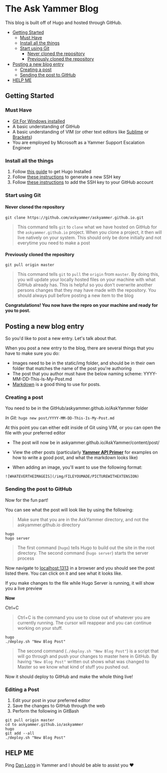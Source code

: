 # The Ask Yammer Blog

This blog is built off of Hugo and hosted through GitHub.

- [Getting Started](#getting-started)
  * [Must Have](#must-have)
  * [Install all the things](#install-all-the-things)
  * [Start using Git](#start-using-git)
    + [Never cloned the repository](#never-cloned-the-repository)
    + [Previously cloned the repository](#previously-cloned-the-repository)
- [Posting a new blog entry](#posting-a-new-blog-entry)
  * [Creating a post](#creating-a-post)
  * [Sending the post to GitHub](#sending-the-post-to-github)
- [HELP ME](#help-me)

## Getting Started

### Must Have
* [Git For Windows installed](https://git-scm.com/download/win)
* A basic understanding of GitHub
* A basic understanding of VIM (or other text editors like [Sublime](https://www.sublimetext.com/) or [Brackets](http://brackets.io/))
* You are employed by Microsoft as a Yammer Support Escalation Engineer


### Install all the things

1. Follow [this guide](https://gohugo.io/getting-started/installing/#windows) to get Hugo Installed
2. Follow [these instructions](https://help.github.com/articles/generating-a-new-ssh-key-and-adding-it-to-the-ssh-agent/) to generate a new SSH key
3. Follow [these instructions](https://help.github.com/articles/adding-a-new-ssh-key-to-your-github-account/) to add the SSH key to your GitHub account

### Start using Git

#### Never cloned the repository
`git clone https://github.com/askyammer/askyammer.github.io.git`
> This command tells `git` to `clone` what we have hosted on GitHub for the `askyammer.github.io` project. When you clone a project, it then will live natively on your system. This should only be done initially and not everytime you need to make a post

#### Previously cloned the repository
`git pull origin master`
> This command tells `git` to `pull` the `origin` from `master`. By doing this, you will update your locally hosted files on your machine with what GitHub already has. This is helpful so you don't overwrite another persons changes that they may have made with the repository. You should always pull before posting a new item to the blog

**Congratulations! You now have the repro on your machine and ready for you to post.**

## Posting a new blog entry

So you'd like to post a new entry. Let's talk about that.

When you post a new entry to the blog, there are several things that you have to make sure you do:

* Images need to be in the static/img folder, and should be in their own folder that matches the name of the post you're authoring
* The post that you author must have the below naming scheme:
YYYY-MM-DD-This-Is-My-Post.md
* [Markdown](https://github.com/adam-p/markdown-here/wiki/Markdown-Cheatsheet) is a good thing to use for posts.

### Creating a post
You need to be in the GitHub/askyammer.github.io/AskYammer folder

_In Git:_
`hugo new post/YYYY-MM-DD-This-Is-My-Post.md`

At this point you can either edit inside of Git using VIM, or you can open the file with your preferred editor

* The post will now be in askyammer.github.io/AskYammer/content/post/

* View the other posts (particularly [**Yammer API Primer**](https://github.com/askyammer/askyammer.github.io/edit/master/AskYammer/content/post/2017-09-05-Yammer-API-Primer.md) for examples on how to write a good post, and what the markdown looks like)

* When adding an image, you'll want to use the following format:

`![WHATEVERTHEIMAGEIS](/img/FILEYOUMADE/PICTUREWITHEXTENSION)`

### Sending the post to GitHub
Now for the fun part!

You can see what the post will look like by using the following:

> Make sure that you are in the AskYammer directory, and not the askyammer.github.io directory

````
hugo
hugo server
````
> The first command (`hugo`) tells Hugo to build out the site in the root directory. The second command (`hugo server`) starts the server process

Now navigate to [localhost:1313](http://localhost:1313) in a browser and you should see the post listed there. You can click on it and see what it looks like. 

If you make changes to the file while Hugo Server is running, it will show you a live preview

**Now**

Ctrl+C
> Ctrl+C is the command you use to close out of whatever you are currently running. The cursor will reappear and you can continue working on your stuff.

````
hugo
./deploy.sh "New Blog Post"
````
> The second command (`./deploy.sh "New Blog Post"`) is a script that will go through and push your changes to master here in GitHub. By having `"New Blog Post"` written out shows what was changed to Master so we know what kind of stuff you pushed out.

Now it should deploy to GitHub and make the whole thing live!

### Editing a Post
1. Edit your post in your preferred editor
2. Save the changes to GitHub through the web
3. Perform the following in GitBash
````
git pull origin master
cd to askyammer.github.io/askyammer
hugo
git add --all
./deploy.sh "New Blog Post"
````

## HELP ME
Ping [Dan Long](https://www.yammer.com/microsoft.com/#/users/1510044728) in Yammer and I should be able to assist you :heart:
